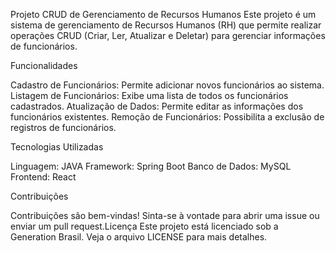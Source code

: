 
Projeto CRUD de Gerenciamento de Recursos Humanos
Este projeto é um sistema de gerenciamento de Recursos Humanos (RH) que permite realizar operações CRUD (Criar, Ler, Atualizar e Deletar) para gerenciar informações de funcionários.

Funcionalidades

Cadastro de Funcionários: Permite adicionar novos funcionários ao sistema.
Listagem de Funcionários: Exibe uma lista de todos os funcionários cadastrados.
Atualização de Dados: Permite editar as informações dos funcionários existentes.
Remoção de Funcionários: Possibilita a exclusão de registros de funcionários.

Tecnologias Utilizadas

Linguagem: JAVA
Framework: Spring Boot
Banco de Dados: MySQL
Frontend: React

Contribuições

Contribuições são bem-vindas! Sinta-se à vontade para abrir uma issue ou enviar um pull request.Licença
Este projeto está licenciado sob a Generation Brasil. Veja o arquivo LICENSE para mais detalhes.
